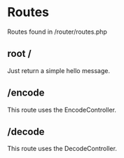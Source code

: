 # Routes

Routes found in /router/routes.php

## root /

Just return a simple hello message.

## /encode

This route uses the EncodeController.

## /decode

This route uses the DecodeController.